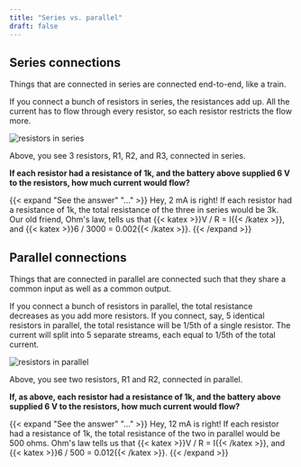 ```yaml
---
title: "Series vs. parallel"
draft: false
---
```


## Series connections

Things that are connected in series are connected end-to-end, like a train.

If you connect a bunch of resistors in series, the resistances add up. All the current has to flow through every resistor, so each resistor restricts the flow more.

![resistors in series](/img/resistors-in-series.png)

Above, you see 3 resistors, R1, R2, and R3, connected in series.

**If each resistor had a resistance of 1k, and the battery above supplied 6 V to the resistors, how much current would flow?**

{{< expand "See the answer" "..." >}} Hey, 2 mA is right! If each resistor had a resistance of 1k, the total resistance of the three in series would be 3k. Our old friend, Ohm's law, tells us that {{< katex >}}V / R = I{{< /katex >}}, and {{< katex >}}6 / 3000 = 0.002{{< /katex >}}. {{< /expand >}}

## Parallel connections

Things that are connected in parallel are connected such that they share a common input as well as a common output.

If you connect a bunch of resistors in parallel, the total resistance decreases as you add more resistors. If you connect, say, 5 identical resistors in parallel, the total resistance will be 1/5th of a single resistor. The current will split into 5 separate streams, each equal to 1/5th of the total current.

![resistors in parallel](/img/resistors-in-parallel.png)

Above, you see two resistors, R1 and R2, connected in parallel.

**If, as above, each resistor had a resistance of 1k, and the battery above supplied 6 V to the resistors, how much current would flow?**

{{< expand "See the answer" "..." >}} Hey, 12 mA is right! If each resistor had a resistance of 1k, the total resistance of the two in parallel would be 500 ohms. Ohm's law tells us that {{< katex >}}V / R = I{{< /katex >}}, and {{< katex >}}6 / 500 = 0.012{{< /katex >}}. {{< /expand >}}

